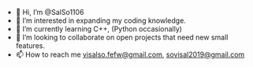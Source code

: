 - 👋 Hi, I’m @SalSo1106
- 👀 I’m interested in expanding my coding knowledge.
- 🌱 I’m currently learning C++, (Python occasionally)
- 💞️ I’m looking to collaborate on open projects that need new small features.
- 📫 How to reach me visalso.fefw@gmail.com, sovisal2019@gmail.com

<!---
SalSo1106/SalSo1106 is a ✨ special ✨ repository because its `README.md` (this file) appears on your GitHub profile.
You can click the Preview link to take a look at your changes.
--->
